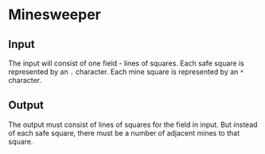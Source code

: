 Minesweeper
===========

## Input

The input will consist of one field - lines of squares.
Each safe square is represented by an `.` character.
Each mine square is represented by an `*` character.

## Output

The output must consist of lines of squares for the field in input.
But instead of each safe square, there must be a number of adjacent mines to that square.
